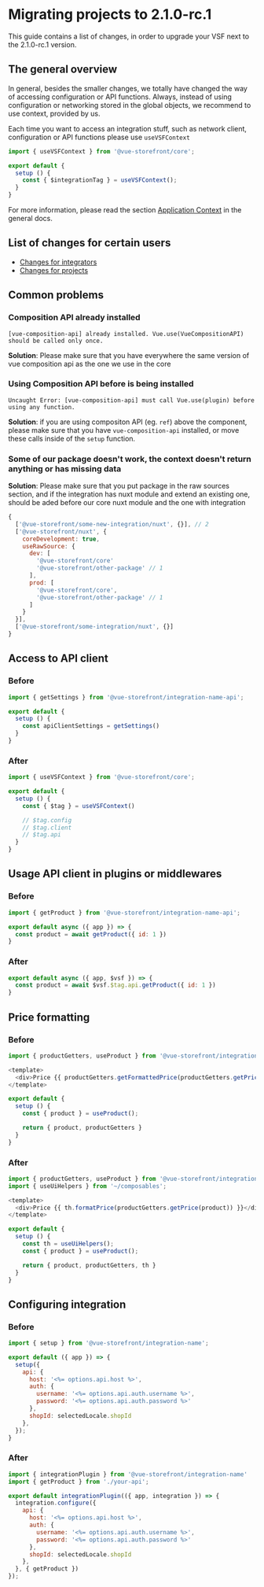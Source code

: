 # Migrating projects to 2.1.0-rc.1

This guide contains a list of changes, in order to upgrade your VSF next to the 2.1.0-rc.1 version.

## The general overview

In general, besides the smaller changes, we totally have changed the way of accessing configuration or API functions.
Always, instead of using configuration or networking stored in the global objects, we recommend to use context, provided by us.

Each time you want to access an integration stuff, such as network client, configuration or API functions please use `useVSFContext`

```js
import { useVSFContext } from '@vue-storefront/core';

export default {
  setup () {
    const { $integrationTag } = useVSFContext();
  }
}

```

For more information, please read the section [Application Context](/general/context) in the general docs.

## List of changes for certain users

- [Changes for integrators](./integrators.md)
- [Changes for projects](./projects.md)


## Common problems

### Composition API already installed

```
[vue-composition-api] already installed. Vue.use(VueCompositionAPI) should be called only once.
```

**Solution**: Please make sure that you have everywhere the same version of vue composition api as the one we use in the core

### Using Composition API before is being installed

```
Uncaught Error: [vue-composition-api] must call Vue.use(plugin) before using any function.
```
**Solution**: if you are using compositon API (eg. `ref`) above the component, please make sure that you have `vue-composition-api` installed, or move these calls inside of the `setup` function.

### Some of our package doesn't work, the context doesn't return anything or has missing data

**Solution**: Please make sure that you put package in the raw sources section, and if the integration has nuxt module and extend an existing one, should be aded before our core nuxt module and the one with integration

```js
{
  ['@vue-storefront/some-new-integration/nuxt', {}], // 2
  ['@vue-storefront/nuxt', {
    coreDevelopment: true,
    useRawSource: {
      dev: [
        '@vue-storefront/core'
        '@vue-storefront/other-package' // 1
      ],
      prod: [
        '@vue-storefront/core',
        '@vue-storefront/other-package' // 1
      ]
    }
  }],
  ['@vue-storefront/some-integration/nuxt', {}]
}
```

## Access to API client

### Before

```js
import { getSettings } from '@vue-storefront/integration-name-api';

export default {
  setup () {
    const apiClientSettings = getSettings()
  }
}
```

### After
```js
import { useVSFContext } from '@vue-storefront/core';

export default {
  setup () {
    const { $tag } = useVSFContext()

    // $tag.config
    // $tag.client
    // $tag.api
  }
}
```

## Usage API client in plugins or middlewares

### Before
```js
import { getProduct } from '@vue-storefront/integration-name-api';

export default async ({ app }) => {
  const product = await getProduct({ id: 1 })
}
```

### After

```js
export default async ({ app, $vsf }) => {
  const product = await $vsf.$tag.api.getProduct({ id: 1 })
}
```

## Price formatting

### Before

```js
import { productGetters, useProduct } from '@vue-storefront/integration-name';

<template>
  <div>Price {{ productGetters.getFormattedPrice(productGetters.getPrice(product)) }}</div>
</template>

export default {
  setup () {
    const { product } = useProduct();

    return { product, productGetters }
  }
}
```

### After

```js
import { productGetters, useProduct } from '@vue-storefront/integration-name';
import { useUiHelpers } from '~/composables';

<template>
  <div>Price {{ th.formatPrice(productGetters.getPrice(product)) }}</div>
</template>

export default {
  setup () {
    const th = useUiHelpers();
    const { product } = useProduct();

    return { product, productGetters, th }
  }
}
```

## Configuring integration

### Before
```js
import { setup } from '@vue-storefront/integration-name';

export default ({ app }) => {
  setup({
    api: {
      host: '<%= options.api.host %>',
      auth: {
        username: '<%= options.api.auth.username %>',
        password: '<%= options.api.auth.password %>'
      },
      shopId: selectedLocale.shopId
    },
  });
}
```

### After
```js
import { integrationPlugin } from '@vue-storefront/integration-name'
import { getProduct } from './your-api';

export default integrationPlugin(({ app, integration }) => {
  integration.configure({
    api: {
      host: '<%= options.api.host %>',
      auth: {
        username: '<%= options.api.auth.username %>',
        password: '<%= options.api.auth.password %>'
      },
      shopId: selectedLocale.shopId
    },
  }, { getProduct })
});
```
